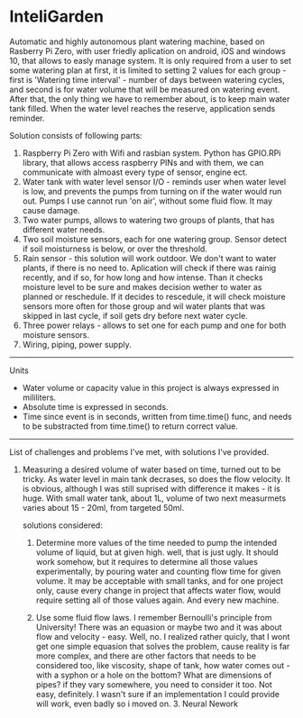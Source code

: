 # InteliGarden

Automatic and highly autonomous plant watering machine, based on Rasberry Pi Zero, with user friedly aplication on android, iOS and windows 10, that allows to easly manage system. It is only required from a user to set some watering plan at first, it is limited to setting 2 values for each group - first is 'Watering time interval' - number of days between watering cycles, and second is for water volume that will be measured on watering event.
After that, the only thing we have to remember about, is to keep main water tank filled. When the water level reaches the reserve, application sends reminder.

Solution consists of following parts:

1. Raspberry Pi Zero with Wifi and rasbian system. Python has GPIO.RPi library, that allows access raspberry PINs and with them, we can      communicate with almoast every type of sensor, engine ect. 
2. Water tank with water level sensor I/O - reminds user when water level is low, and prevents the pumps from turning on if the water        would run out. Pumps I use cannot run 'on air', without some fluid flow. It may cause damage.
3. Two water pumps, allows to watering two groups of plants, that has different water needs.
4. Two soil moisture sensors, each for one watering group. Sensor detect if soil moisturness is below, or over the threshold.
5. Rain sensor - this solution will work outdoor. We don't want to water plants, if there is no need to. Aplication will check if there      was rainig recently, and if so, for how long and how intense. Than it checks moisture level to be sure and makes decision wether        to water as planned or reschedule. If it decides to rescedule, it will check moisture sensors more often for those group and wil        water plants that was skipped in last cycle, if soil gets dry before next water cycle. 
6. Three power relays - allows to set one for each pump and one for both moisture sensors.
7. Wiring, piping, power supply.

------------------------------------------------------------------------------------------------------
 Units

 - Water volume or capacity value in this project is always expressed in mililiters.
 - Absolute time is expressed in seconds.
 - Time since event is in seconds, written from time.time() func, and needs to be substracted from time.time() to return correct value.

-------------------------------------------------------------------------------------------------------

List of challenges and problems I've met, with solutions I've provided.

1. Measuring a desired volume of water based on time, turned out to be tricky. As water level in main tank decrases, so does the flow      velocity. It is obvious, although I was still suprised with difference it makes - it is huge.
   With small water tank, about 1L, volume of two next measurmets varies about 15 - 20ml, from targeted 50ml.
   
   solutions considered:
   
    1. Determine more values of the time needed to pump the intended volume of liquid, but at given high.
        well, that is just ugly. It should work somehow, but it requires to determine all those values experimentally, by pouring               water and counting flow time for given volume. It may be acceptable with small tanks, and for one project only, cause every             change in project that affects water flow, would require setting all of those values again. And every new machine.
        
    2. Use some fluid flow laws. I remember Bernoulli's principle from University! There was an equasion or maybe two and it was about          flow and velocity - easy. Well, no. I realized rather quicly, that I wont get one simple equasion that solves the problem, cause
       reality is far more complex, and there are other factors that needs to be considered too, like viscosity, shape of tank, 
       how water comes out - with a syphon or a hole on the bottom? What are dimensions of pipes? if they vary somewhere, you need              to consider it too. Not easy, definitely. I wasn't sure if an implementation I could provide will work, even badly so i moved on.     3. Neural Nework    
